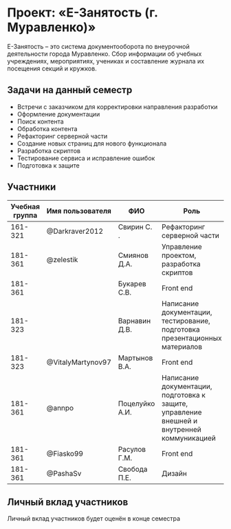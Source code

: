 # Проект: «Е-Занятость (г. Муравленко)»

E-Занятость – это система документооборота по внеурочной деятельности города Муравленко. Сбор информации об учебных учреждениях, мероприятиях, учениках и составление журнала их посещения секций и кружков.

## Задачи на данный семестр
- Встречи с заказчиком для корректировки направления разработки
- Оформление документации
- Поиск контента
- Обработка контента
- Рефакторинг серверной части
- Создание новых страниц для нового функционала
- Разработка скриптов
- Тестирование сервиса и исправление ошибок
- Подготовка к защите

## Участники

| Учебная группа | Имя пользователя | ФИО                      | Роль                                                                                       |
|----------------|------------------|--------------------------|--------------------------------------------------------------------------------------------|
| 161-321        | @Darkraver2012   | Свирин С. .              | Рефакторинг серверной части                                                                |
| 181-361        | @zelestik        | Смиянов Д.А.             | Управление проектом, разработка скриптов                                                   |
| 181-361        |                  | Букарев С.В.             | Front end                                                                                  |
| 181-323        |                  | Варнавин Д.В.            | Написание документации, тестирование, подготовка презентационных материалов                |
| 181-323        | @VitalyMartynov97| Мартынов В.А.            | Front end                                                                                  |
| 181-361        | @annpo           | Поцелуйко А.И.           | Написание документации, подготовка к защите, управление внешней и внутренней коммуникацией |       
| 181-361        | @Fiasko99        | Расулов Г.М.             | Front end                                                                                  |
| 181-361        | @PashaSv         | Свобода П.Е.             | Дизайн                                                                                     |


## Личный вклад участников
Личный вклад участников будет оценён в конце семестра